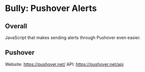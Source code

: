 Bully: Pushover Alerts
==============

## Overall
JavaScript that makes sending alerts through Pushover even easier.

## Pushover
Website: https://pushover.net/
API: https://pushover.net/api